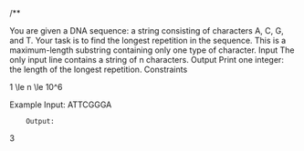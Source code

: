 /**

You are given a DNA sequence: a string consisting of characters A, C, G, and T. Your task is to find the longest repetition in the sequence. This is a maximum-length substring containing only one type of character.
Input
        The only input line contains a string of n characters.
Output
        Print one integer: the length of the longest repetition.
Constraints

1 \le n \le 10^6

Example
        Input:
ATTCGGGA

        Output:
3

